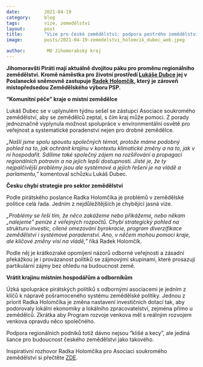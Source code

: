 ```yaml
---
date:         2021-04-19
category:     blog
tags:         vize, zemedělství
layout:       post
title:        "Vize pro české zemědělství: podpora pestrého zemědělství, udržitelného hospodaření a užší spolupráce státu a zemědělců"
image:        posts/2021-04-19-zemedelstvi_holomcik_dubec_web.jpeg

author:        MO Jihomorabský kraj
---  
```


**Jihomoravští Piráti mají aktuálně dvojitou páku pro proměnu regionálního zemědělství. Kromě náměstka pro životní prostředí [Lukáše Dubce](https://jihomoravsky.pirati.cz/lide/lukas-dubec/) jej v Poslanecké sněmovně zastupuje [Radek Holomčík](https://jihomoravsky.pirati.cz/lide/radek-holomcik), který je zároveň místopředsedou Zemědělského výboru PSP.**

**“Komunitní péče” kraje o místní zemědělce**

Lukáš Dubec se v uplynulém týdnu sešel se zástupci Asociace soukromého zemědělství, aby se zemědělců zeptal, s čím kraj může pomoci. Z porady jednoznačně vyplynula možnost spolupráce v environmentální osvětě pro veřejnost a systematické poradenství nejen pro drobné zemědělce.

*„Našli jsme spolu spoustu společných témat, protože máme podobný pohled na to, jak ochránit krajinu v kontextu klimatické změny a na to, jak v ní hospodařit. Sdílíme také společný zájem na rozšiřování a propagaci regionálních potravin a na jejich lepší dostupnosti. Jisté je, že ty nejpalčivější problémy jsou ale systémové a jejich řešení je na vládě a parlamentu,”* komentoval schůzku Lukáš Dubec.

**Česku chybí strategie pro sektor zemědělství**

Podle pirátského poslance Radka Holomčíka je problémů v zemědělské politice celá řada. Jedním z nejdůležitějších je chybějící jasná vize.

*„Problémy se řeší tím, že něco zakážeme nebo přikážeme, nebo někam „nalejeme” peníze z veřejných rozpočtů. Chybí strategický pohled na strukturu investic, cílené omezování byrokracie, program diverzifikace zemědělství i systémové poradenství. Ano, v něčem mohou pomoci kraje, ale klíčové změny visí na vládě,”* říká Radek Holomčík.

Podle něj je krátkozraké opomíjení názorů odborné veřejnosti a zásadní překážkou je i provázanost politiků se zájmovými skupinami, které prosazují partikulární zájmy bez ohledu na budoucnost země.

**Vrátit krajinu místním hospodářům a odborníkům**

Úzká spolupráce pirátských politiků s odbornými asociacemi je jedním z klíčů k nápravě pošramoceného systému zemědělské politiky. Jednou z priorit Radka Holomčíka je změna nastavení investičních dotací tak, aby podorovaly lokální ekonomiky a lokálního zpracovatelství, zejména přímo u zemědělců. Zkrátka aby Program rozvoje venkova měl s reálným rozvojem venkova opravdu něco společného.

Podpora regionálních podniků totiž dávno nejsou “klišé a kecy”, ale jediná šance pro budoucnost českého zemědělství jako takového.

Inspirativní rozhovor Radka Holomčíka pro Asociaci soukromého zemědělství si přečtěte [ZDE](https://www.asz.cz/cs/aktualne-z-asz/radek-holomcik-bez-propracovaneho-programu-pro-zemedelstvi-by-to-u-piratu-neslo.html).